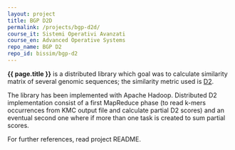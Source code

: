 ```yaml
---
layout: project
title: BGP D2D
permalink: /projects/bgp-d2d/
course_it: Sistemi Operativi Avanzati
course_en: Advanced Operative Systems
repo_name: BGP D2
repo_id: bissim/bgp-d2
---
```


**{{ page.title }}** is a distributed library which goal was to calculate similarity matrix of several genomic sequences; the similarity metric used is [D2](https://arxiv.org/abs/0909.1370).

The library has been implemented with Apache Hadoop. Distributed D2 implementation consist of a first MapReduce phase (to read k-mers occurrences from KMC output file and calculate partial D2 scores) and an eventual second one where if more than one task is created to sum partial scores.

For further references, read project README.
